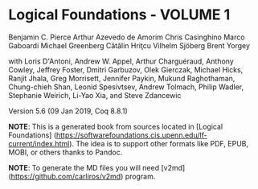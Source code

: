 
Logical Foundations - VOLUME 1
==============================

Benjamin C. Pierce
Arthur Azevedo de Amorim
Chris Casinghino
Marco Gaboardi
Michael Greenberg
Cătălin Hriţcu
Vilhelm Sjöberg
Brent Yorgey

with
Loris D'Antoni, Andrew W. Appel, Arthur Charguéraud, Anthony Cowley, Jeffrey Foster, Dmitri Garbuzov, Olek Gierczak, Michael Hicks, Ranjit Jhala, Greg Morrisett, Jennifer Paykin, Mukund Raghothaman, Chung-chieh Shan, Leonid Spesivtsev, Andrew Tolmach, Philip Wadler, Stephanie Weirich, Li-Yao Xia, and Steve Zdancewic

Version 5.6 (09 Jan 2019, Coq 8.8.1)

**NOTE**: This is a generated book from sources located in
[Logical Foundations] (https://softwarefoundations.cis.upenn.edu/lf-current/index.html).
The idea is to support other formats like PDF, EPUB, MOBI, or others thanks to Pandoc.

**NOTE**: To generate the MD files you will need [v2md] (https://github.com/carliros/v2md) program.

